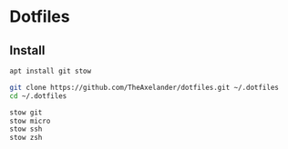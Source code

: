# Dotfiles

## Install

```bash
apt install git stow

git clone https://github.com/TheAxelander/dotfiles.git ~/.dotfiles
cd ~/.dotfiles

stow git
stow micro
stow ssh
stow zsh
```
